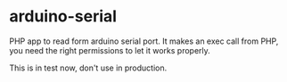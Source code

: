 arduino-serial
==============

PHP app to read form arduino serial port. It makes an exec call from PHP, you need the right permissions to let it works properly.

This is in test now, don't use in production.
